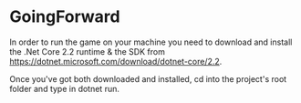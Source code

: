 # GoingForward

In order to run the game on your machine you need to download and install the .Net Core 2.2 runtime & the SDK from https://dotnet.microsoft.com/download/dotnet-core/2.2.

Once you've got both downloaded and installed, cd into the project's root folder and type in dotnet run.
